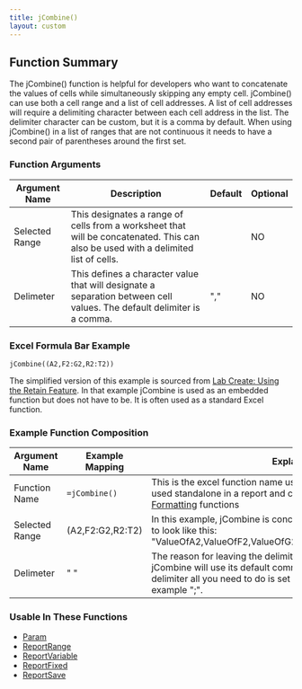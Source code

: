 ```yaml
---
title: jCombine()
layout: custom
---
```

## Function Summary

The jCombine() function is helpful for developers who want to concatenate the values of cells while simultaneously skipping any empty cell. jCombine() can use both a cell range and a list of cell addresses. A list of cell addresses will require a delimiting character between each cell address in the list. The delimiter character can be custom, but it is a comma by default. When using jCombine() in a list of ranges that are not continuous it needs to have a second pair of parentheses around the first set.

### Function Arguments

| Argument Name | Description | Default | Optional |
|----------------|-------------|---------|----------|
|Selected Range |This designates a range of cells from a worksheet that will be concatenated. This can also be used with a delimited list of cells.||NO|
|Delimeter|This defines a character value that will designate a separation between cell values. The default delimiter is a comma.|","|NO|

### Excel Formula Bar Example

```Excel
jCombine((A2,F2:G2,R2:T2))
```
The simplified version of this example is sourced from [Lab Create: Using the Retain Feature](/wGetStarted/L9-Using-The-Retain-Feature_361332831.html). In that example jCombine is used as an embedded function but does not have to be. It is often used as a standard Excel function.

### Example Function Composition

| Argument Name | Example Mapping | Explanation |
|---------------|-----------------|-------------|
|Function Name  |`=jCombine()  `    |This is the excel function name used to call the function. It can be used standalone in a report and can be embedded inside of [Data](Data-Functions-Landing.html) or [Formatting](Formatting-Function-Landing.html) functions  |
|Selected Range |(A2,F2:G2,R2:T2)    |In this example, jCombine is concatenating the values of the ranges to look like this: "ValueOfA2,ValueOfF2,ValueOfG2,ValueOfR2,ValueOfS2,ValueOfT2"|
|Delimeter      |" "              |The reason for leaving the delimiting value as blank means that jCombine will use its default comma delimiter. To change the delimiter all you need to do is set a delimiting character value. For example ";".|

### Usable In These Functions

* [Param](Param_81756186.html)
* [ReportRange](ReportRange_61702199.html) 
* [ReportVariable](ReportVariable_61702201.html)
* [ReportFixed](ReportFixed_61702203.html)
* [ReportSave](ReportSave_61702554.html)
